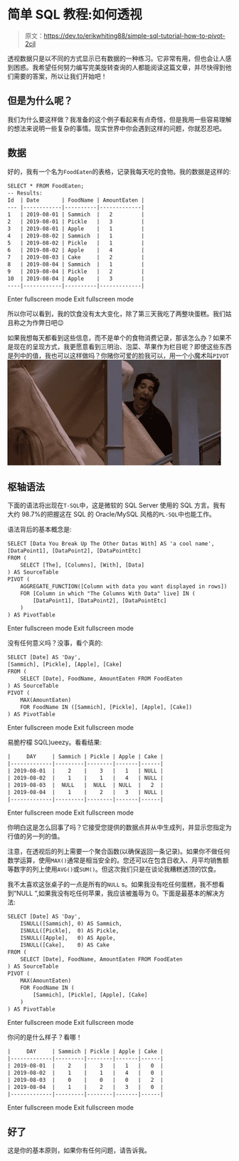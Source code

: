 # 简单 SQL 教程:如何透视

> 原文：<https://dev.to/erikwhiting88/simple-sql-tutorial-how-to-pivot-2cjl>

透视数据只是以不同的方式显示已有数据的一种练习。它非常有用，但也会让人感到困惑。我希望任何努力编写完美旋转查询的人都能阅读这篇文章，并尽快得到他们需要的答案，所以让我们开始吧！

## 但是为什么呢？

我们为什么要这样做？我准备的这个例子看起来有点奇怪，但是我用一些容易理解的想法来说明一些复杂的事情。现实世界中你会遇到这样的问题，你就忍忍吧。

## 数据

好的，我有一个名为`FoodEaten`的表格，记录我每天吃的食物。我的数据是这样的:

```
SELECT * FROM FoodEaten;
-- Results:
Id  | Date       | FoodName | AmountEaten |
--- |------------|----------|-------------|
1   | 2019-08-01 | Sammich  |   2         |
2   | 2019-08-01 | Pickle   |   3         |
3   | 2019-08-01 | Apple    |   1         |
4   | 2019-08-02 | Sammich  |   1         |
5   | 2019-08-02 | Pickle   |   1         |
6   | 2019-08-02 | Apple    |   4         |
7   | 2019-08-03 | Cake     |   2         |
8   | 2019-08-04 | Sammich  |   1         |
9   | 2019-08-04 | Pickle   |   2         |
10  | 2019-08-04 | Apple    |   3         |
----|------------|----------|-------------| 
```

Enter fullscreen mode Exit fullscreen mode

所以你可以看到，我的饮食没有太大变化，除了第三天我吃了两整块蛋糕。我们姑且称之为作弊日吧😉

如果我想每天都看到这些信息，而不是单个的食物消费记录，那该怎么办？如果不是现在的呈现方式，我更愿意看到三明治、泡菜、苹果作为栏目呢？即使这些东西是列中的值，我也可以这样做吗？你赌你可爱的脸我可以，用一个小魔术叫`PIVOT`
[![image](img/0e92cd7c163bd6438dd9c793ff6ad81b.png)](https://res.cloudinary.com/practicaldev/image/fetch/s--6GBdHDJf--/c_limit%2Cf_auto%2Cfl_progressive%2Cq_auto%2Cw_880/https://hips.hearstapps.com/hmg-prod.s3.amazonaws.cimg/ross-geller-pivot-1534246982.jpg%3Fcrop%3D1xw:0.9881266490765171xh%3Bcenter%2Ctop%26resize%3D480:%2A)

## 枢轴语法

下面的语法将出现在`T-SQL`中，这是微软的 SQL Server 使用的 SQL 方言。我有大约 98.7%的把握这在 SQL 的 Oracle/MySQL 风格的`PL-SQL`中也能工作。

语法背后的基本概念是:

```
SELECT [Data You Break Up The Other Datas With] AS 'a cool name',
[DataPoint1], [DataPoint2], [DataPointEtc]
FROM (
    SELECT [The], [Columns], [With], [Data]
) AS SourceTable
PIVOT (
    AGGREGATE_FUNCTION([Column with data you want displayed in rows])
    FOR [Column in which "The Columns With Data" live] IN (
        [DataPoint1], [DataPoint2], [DataPointEtc]
    )
) AS PivotTable 
```

Enter fullscreen mode Exit fullscreen mode

没有任何意义吗？没事，看个真的:

```
SELECT [Date] AS 'Day',
[Sammich], [Pickle], [Apple], [Cake]
FROM (
    SELECT [Date], FoodName, AmountEaten FROM FoodEaten
) AS SourceTable
PIVOT (
    MAX(AmountEaten)
    FOR FoodName IN ([Sammich], [Pickle], [Apple], [Cake])
) AS PivotTable 
```

Enter fullscreen mode Exit fullscreen mode

易脆柠檬 SQ(L)ueezy。看看结果:

```
|     DAY     | Sammich | Pickle | Apple | Cake |
|-------------|---------|--------|-------|------|
| 2019-08-01  |    2    |    3   |   1   | NULL |
| 2019-08-02  |    1    |    1   |   4   | NULL |
| 2019-08-03  |  NULL   |  NULL  | NULL  |   2  |
| 2019-08-04  |    1    |    2   |   3   | NULL |
|-------------|---------|--------|-------|------| 
```

Enter fullscreen mode Exit fullscreen mode

你明白这是怎么回事了吗？它接受您提供的数据点并从中生成列，并显示您指定为行值的另一列的值。

注意，在透视后的列上需要一个聚合函数(以确保返回一条记录)。如果你不做任何数学运算，使用`MAX()`通常是相当安全的。您还可以在包含日收入、月平均销售额等数字的列上使用`AVG()`或`SUM()`。但这次我们只是在谈论我糟糕透顶的饮食。

我不太喜欢这张桌子的一点是所有的`NULL` s。如果我没有吃任何蛋糕，我不想看到“NULL ”,如果我没有吃任何苹果，我应该被羞辱为 0。下面是最基本的解决方法:

```
SELECT [Date] AS 'Day',
    ISNULL([Sammich], 0) AS Sammich,
    ISNULL([Pickle],  0) AS Pickle, 
    ISNULL([Apple],   0) AS Apple,
    ISNULL([Cake],    0) AS Cake
FROM (
    SELECT [Date], FoodName, AmountEaten FROM FoodEaten
) AS SourceTable
PIVOT (
    MAX(AmountEaten)
    FOR FoodName IN (
        [Sammich], [Pickle], [Apple], [Cake]
    )
) AS PivotTable 
```

Enter fullscreen mode Exit fullscreen mode

你问的是什么样子？看哪！

```
|     DAY     | Sammich | Pickle | Apple | Cake |
|-------------|---------|--------|-------|------|
| 2019-08-01  |    2    |    3   |   1   |   0  |
| 2019-08-02  |    1    |    1   |   4   |   0  |
| 2019-08-03  |    0    |    0   |   0   |   2  |
| 2019-08-04  |    1    |    2   |   3   |   0  |
|-------------|---------|--------|-------|------| 
```

Enter fullscreen mode Exit fullscreen mode

## 好了

这是你的基本原则，如果你有任何问题，请告诉我。